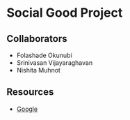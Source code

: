# Social Good Project #

## Collaborators ##
+ Folashade Okunubi
+ Srinivasan Vijayaraghavan
+ Nishita Muhnot


## Resources ## 
+ [Google](google.com)
